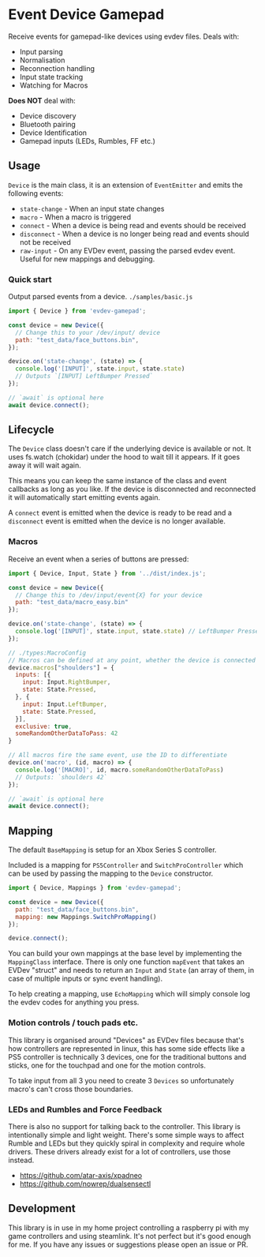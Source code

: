 # Event Device Gamepad
Receive events for gamepad-like devices using evdev files. Deals with:
- Input parsing
- Normalisation
- Reconnection handling
- Input state tracking
- Watching for Macros

**Does NOT** deal with:
- Device discovery
- Bluetooth pairing
- Device Identification
- Gamepad inputs (LEDs, Rumbles, FF etc.)

## Usage

`Device` is the main class, it is an extension of `EventEmitter` and emits the following events:
- `state-change` - When an input state changes
- `macro` - When a macro is triggered
- `connect` - When a device is being read and events should be received
- `disconnect` - When a device is no longer being read and events should not be received
- `raw-input` - On any EVDev event, passing the parsed evdev event. Useful for new mappings and debugging.


### Quick start
Output parsed events from a device. `./samples/basic.js`
```javascript
import { Device } from 'evdev-gamepad';

const device = new Device({
  // Change this to your /dev/input/ device
  path: "test_data/face_buttons.bin",
});

device.on('state-change', (state) => {
  console.log('[INPUT]', state.input, state.state)
  // Outputs `[INPUT] LeftBumper Pressed`
});

// `await` is optional here
await device.connect();
```

## Lifecycle
The `Device` class doesn't care if the underlying device is available or not. It uses fs.watch (chokidar) under the hood to wait till it appears. If it goes away it will wait again.

This means you can keep the same instance of the class and event callbacks as long as you like. If the device is disconnected and reconnected it will automatically start emitting events again.

A `connect` event is emitted when the device is ready to be read and a `disconnect` event is emitted when the device is no longer available.

### Macros
Receive an event when a series of buttons are pressed:
```javascript
import { Device, Input, State } from '../dist/index.js';

const device = new Device({
  // Change this to /dev/input/event{X} for your device
  path: "test_data/macro_easy.bin"
});

device.on('state-change', (state) => {
  console.log('[INPUT]', state.input, state.state) // LeftBumper Pressed
});

// ./types:MacroConfig
// Macros can be defined at any point, whether the device is connected or not
device.macros["shoulders"] = {
  inputs: [{
    input: Input.RightBumper,
    state: State.Pressed,
  }, {
    input: Input.LeftBumper,
    state: State.Pressed,
  }],
  exclusive: true,
  someRandomOtherDataToPass: 42
}

// All macros fire the same event, use the ID to differentiate
device.on('macro', (id, macro) => {
  console.log('[MACRO]', id, macro.someRandomOtherDataToPass)
  // Outputs: `shoulders 42`
});

// `await` is optional here
await device.connect();
```


## Mapping
The default `BaseMapping` is setup for an Xbox Series S controller.

Included is a mapping for `PS5Controller` and `SwitchProController` which can be used by passing the mapping to the `Device` constructor.

```javascript
import { Device, Mappings } from 'evdev-gamepad';

const device = new Device({
  path: "test_data/face_buttons.bin",
  mapping: new Mappings.SwitchProMapping()
});

device.connect();
```

You can build your own mappings at the base level by implementing the `MappingClass` interface. There is only one function `mapEvent` that takes an EVDev "struct" and needs to return an `Input` and `State` (an array of them, in case of multiple inputs or sync event handling).

To help creating a mapping, use `EchoMapping` which will simply console log the evdev codes for anything you press.

### Motion controls / touch pads etc.
This library is organised around "Devices" as EVDev files because that's how controllers are represented in linux, this has some side effects like a PS5 controller is technically 3 devices, one for the traditional buttons and sticks, one for the touchpad and one for the motion controls.

To take input from all 3 you need to create 3 `Devices` so unfortunately macro's can't cross those boundaries.

### LEDs and Rumbles and Force Feedback
There is also no support for talking back to the controller. This library is intentionally simple and light weight. There's some simple ways to affect Rumble and LEDs but they quickly spiral in complexity and require whole drivers. These drivers already exist for a lot of controllers, use those instead.

- https://github.com/atar-axis/xpadneo
- https://github.com/nowrep/dualsensectl

## Development
This library is in use in my home project controlling a raspberry pi with my game controllers and using steamlink. It's not perfect but it's good enough for me. If you have any issues or suggestions please open an issue or PR.
